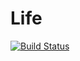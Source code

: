 # Life
[![Build Status](https://travis-ci.org/HEKO-MAPKC/Life.svg?branch=master)](https://travis-ci.org/HEKO-MAPKC/Life)
